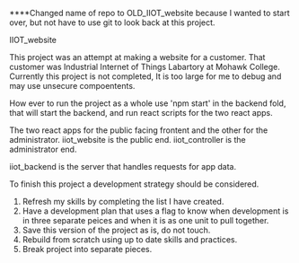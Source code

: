



****Changed name of repo to OLD_IIOT_website because I wanted to start over, but not have to use git to look back at this project. 





IIOT_website 

This project was an attempt at making a website for a customer. 
That customer was Industrial Internet of Things Labartory at Mohawk College.
Currently this project is not completed, It is too large for me to debug and may use unsecure compoentents. 

How ever to run the project as a whole use 'npm start' in the backend fold, that will start the backend, and run 
react scripts for the two react apps. 

The two react apps for the public facing frontent and the other for the administrator. 
iiot_website is the public end.
iiot_controller is the administrator end. 

iiot_backend is the server that handles requests for app data. 



To finish this project a development strategy should be considered.




1. Refresh my skills by completing the list I have created. 
2. Have a development plan that uses a flag to know when development is in three separate peices and when it is as one unit to pull together. 
4. Save this version of the project as is, do not touch.
3. Rebuild from scratch using up to date skills and practices. 
5. Break project into separate pieces. 



